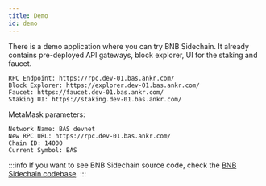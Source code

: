 ```yaml
---
title: Demo
id: demo
---
```


There is a demo application where you can try BNB Sidechain. 
It already contains pre-deployed API gateways, block explorer, UI for the staking and faucet.
```
RPC Endpoint: https://rpc.dev-01.bas.ankr.com/
Block Explorer: https://explorer.dev-01.bas.ankr.com/
Faucet: https://faucet.dev-01.bas.ankr.com/
Staking UI: https://staking.dev-01.bas.ankr.com/
```
MetaMask parameters:
```
Network Name: BAS devnet 
New RPC URL: https://rpc.dev-01.bas.ankr.com/ 
Chain ID: 14000 
Current Symbol: BAS
```

:::info
If you want to see BNB Sidechain source code, check the [BNB Sidechain codebase](https://github.com/Ankr-network?q=bas). 
:::